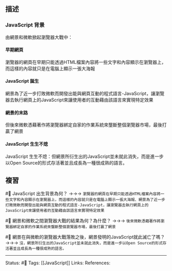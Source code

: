 
## 描述
### JavaScript 背景
由網景和微軟掀起瀏覽器大戰中：

####  早期網頁
瀏覽器的網頁在早期只能透過HTML檔案內容將一些文字和內容顯示在瀏覽器上，而這樣的內容就只是在電腦上顯示一張大海報

#### JavaScript 誕生
網景為了近一步打敗微軟而開發出能與網頁互動的程式語言-JavaScript，讓瀏覽器去執行網頁上的JavaScript來讓使用者的互動藉由該語言來實現特定效果

#### 網景的末路
但後來微軟憑藉著作將瀏覽器綁定自家的作業系統來壟斷整個瀏覽器市場，最後打贏了網景

#### JavaScript 生生不熄
 JavaScript 生生不熄：但網景所衍生出的JavaScript並未就此消失，而是進一步以Open Source的形式存活著並且成長為一種很成熟的語言。

## 複習
#🧠 JavaScript 出生背景為何？ ->->-> `瀏覽器的網頁在早期只能透過HTML檔案內容將一些文字和內容顯示在瀏覽器上，而這樣的內容就只是在電腦上顯示一張大海報、網景為了近一步打敗微軟而開發出能與網頁互動的程式語言-JavaScript，讓瀏覽器去執行網頁上的JavaScript來讓使用者的互動藉由該語言來實現特定效果`
<!--SR:!2023-11-14,309,250-->

#🧠 網景和微軟之間瀏覽器大戰的結果為何？為什麼？ ->->-> `後來微軟憑藉著作將瀏覽器綁定自家的作業系統來壟斷整個瀏覽器市場，最後打贏了網景`
<!--SR:!2023-02-22,150,250-->


#🧠 網景在與微軟的瀏覽器大戰落敗之後，網景發明的JavaScript就此滅亡了嗎？ ->->-> `沒，網景所衍生出的JavaScript並未就此消失，而是進一步以Open Source的形式存活著並且成長為一種很成熟的語言。`
<!--SR:!2023-12-23,332,250-->


---
Status: #🌱 
Tags:
[[JavaScript]]
Links:
References: